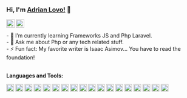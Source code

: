 ### Hi, I'm [Adrian Lovo!](https://adrianlovo.github.io/) 👋

<a href="https://www.facebook.com/adrian.humberto.12/">
  <img align="left" alt="Pawan's Facebook" width="22px" src="https://cdn.jsdelivr.net/npm/simple-icons@v3/icons/facebook.svg" />
</a>
<a href="https://github.com/adrianlovo">
  <img align="left" alt="Pawan's Github" width="22px" src="https://cdn.jsdelivr.net/npm/simple-icons@v3/icons/github.svg" />
</a>
<br>
<br>
- 🌱 I’m currently learning Frameworks JS and Php Laravel.
<br>
- 💬 Ask me about Php or any tech related stuff.
<br>
- ⚡ Fun fact: My favorite writer is Isaac Asimov... You have to read the foundation!
<br>
<br>

**Languages and Tools:**  

<code><img height="20" style="background-color: white;" width="20" src="https://adrianlovo.github.io/Resources/img/Lenguajes/html.png"></code>
<code><img height="20" src="https://adrianlovo.github.io/Resources/img/Lenguajes/css.png"></code>
<code><img height="20" src="https://adrianlovo.github.io/Resources/img/Lenguajes/bootstrap.png"></code>
<code><img height="20" src="https://adrianlovo.github.io/Resources/img/Lenguajes/javascript.png"></code>
<code><img height="20" src="https://adrianlovo.github.io/Resources/img/Lenguajes/jquery.png"></code>
<code><img height="20" src="https://adrianlovo.github.io/Resources/img/Lenguajes/vue.png"></code>
<code><img height="20" src="https://adrianlovo.github.io/Resources/img/Lenguajes/php.png"></code>
<code><img height="20" src="https://adrianlovo.github.io/Resources/img/Lenguajes/laravel.png"></code>
<code><img height="20" src="https://adrianlovo.github.io/Resources/img/Lenguajes/javase.png"></code>
<code><img height="20" src="https://adrianlovo.github.io/Resources/img/Lenguajes/javaee.png"></code>
<code><img height="20" src="https://adrianlovo.github.io/Resources/img/Lenguajes/vscode.png"></code>
<code><img height="20" src="https://adrianlovo.github.io/Resources/img/Lenguajes/c.png"></code>
<code><img height="20" src="https://adrianlovo.github.io/Resources/img/Lenguajes/db2.png"></code>
<code><img height="20" src="https://adrianlovo.github.io/Resources/img/Lenguajes/mysql.png"></code>
<code><img height="20" src="https://adrianlovo.github.io/Resources/img/Lenguajes/postgressql.png"></code>
<code><img height="20" src="https://adrianlovo.github.io/Resources/img/Lenguajes/sqlserver.png"></code>
<code><img height="20" src="https://adrianlovo.github.io/Resources/img/Lenguajes/windows.png"></code>
<code><img height="20" src="https://adrianlovo.github.io/Resources/img/Lenguajes/ubuntu.png"></code>



